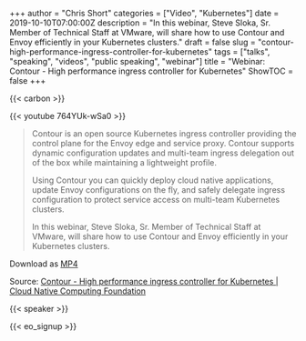 +++
author = "Chris Short"
categories = ["Video", "Kubernetes"]
date = 2019-10-10T07:00:00Z
description = "In this webinar, Steve Sloka, Sr. Member of Technical Staff at VMware, will share how to use Contour and Envoy efficiently in your Kubernetes clusters."
draft = false
slug = "contour-high-performance-ingress-controller-for-kubernetes"
tags = ["talks", "speaking", "videos", "public speaking", "webinar"]
title = "Webinar: Contour - High performance ingress controller for Kubernetes"
ShowTOC = false
+++

{{< carbon >}}

{{< youtube 764YUk-wSa0 >}}

> Contour is an open source Kubernetes ingress controller providing the control plane for the Envoy edge and service proxy.​ Contour supports dynamic configuration updates and multi-team ingress delegation out of the box while maintaining a lightweight profile.
>
> Using Contour you can quickly deploy cloud native applications, update Envoy configurations on the fly, and safely delegate ingress configuration to protect service access on multi-team Kubernetes clusters.
>
> In this webinar, Steve Sloka, Sr. Member of Technical Staff at VMware, will share how to use Contour and Envoy efficiently in your Kubernetes clusters.

Download as [MP4](https://cdn.chrisshort.net/file/chrisshort/Contour-High-Performance-Ingress-Controller-for-Kubernetes.mp4)

Source: [Contour - High performance ingress controller for Kubernetes | Cloud Native Computing Foundation](https://www.cncf.io/online-programs/contour-high-performance-ingress-controller-for-kubernetes/)

{{< speaker >}}

{{< eo_signup >}}

